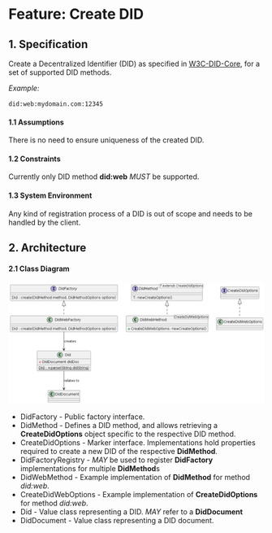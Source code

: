 # Feature: Create DID

## 1. Specification

Create a Decentralized Identifier (DID) as specified in [W3C-DID-Core](https://www.w3.org/TR/did-core/), for a set of supported DID methods.

*Example:*
```
did:web:mydomain.com:12345
```

#### 1.1 Assumptions
There is no need to ensure uniqueness of the created DID.

#### 1.2 Constraints
Currently only DID method **did:web** *MUST* be supported.

#### 1.3 System Environment
Any kind of registration process of a DID is out of scope and needs to be handled by the client.

## 2. Architecture

#### 2.1 Class Diagram

![CreateParseDid.png](images/CreateParseDid.png)

* DidFactory - Public factory interface.
* DidMethod - Defines a DID method, and allows retrieving a **CreateDidOptions** object specific to the respective DID method.
* CreateDidOptions - Marker interface. Implementations hold properties required to create a new DID of the respective **DidMethod**.
* DidFactoryRegistry - *MAY* be used to register **DidFactory** implementations for multiple **DidMethod**s
* DidWebMethod - Example implementation of **DidMethod** for method *did:web*.
* CreateDidWebOptions - Example implementation of **CreateDidOptions** for method *did:web*.
* Did - Value class representing a DID. *MAY* refer to a **DidDocument**
* DidDocument - Value class representing a DID document.




